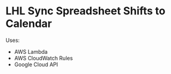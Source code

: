 # LHL Sync Spreadsheet Shifts to Calendar
Uses:
- AWS Lambda
- AWS CloudWatch Rules
- Google Cloud API